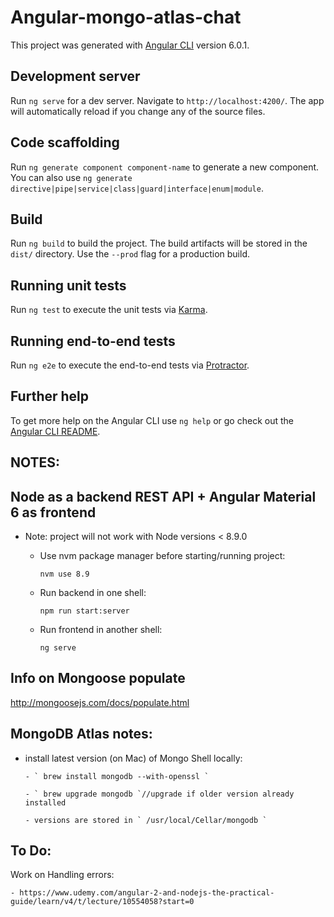 # Angular-mongo-atlas-chat

This project was generated with [Angular CLI](https://github.com/angular/angular-cli) version 6.0.1.

## Development server

Run `ng serve` for a dev server. Navigate to `http://localhost:4200/`. The app will automatically reload if you change any of the source files.

## Code scaffolding

Run `ng generate component component-name` to generate a new component. You can also use `ng generate directive|pipe|service|class|guard|interface|enum|module`.

## Build

Run `ng build` to build the project. The build artifacts will be stored in the `dist/` directory. Use the `--prod` flag for a production build.

## Running unit tests

Run `ng test` to execute the unit tests via [Karma](https://karma-runner.github.io).

## Running end-to-end tests

Run `ng e2e` to execute the end-to-end tests via [Protractor](http://www.protractortest.org/).

## Further help

To get more help on the Angular CLI use `ng help` or go check out the [Angular CLI README](https://github.com/angular/angular-cli/blob/master/README.md).

## NOTES:

## Node as a backend REST API + Angular Material 6 as frontend

  * Note: project will not work with Node versions < 8.9.0

      - Use nvm package manager before starting/running project:

        ` nvm use 8.9 `

      - Run backend in one shell:

        ` npm run start:server `

      - Run frontend in another shell:

        ` ng serve `

## Info on Mongoose populate

http://mongoosejs.com/docs/populate.html


## MongoDB Atlas notes:

- install latest version (on Mac) of Mongo Shell locally:

      - ` brew install mongodb --with-openssl `

      - ` brew upgrade mongodb `//upgrade if older version already installed

      - versions are stored in ` /usr/local/Cellar/mongodb `


## To Do:

Work on Handling errors:


    - https://www.udemy.com/angular-2-and-nodejs-the-practical-guide/learn/v4/t/lecture/10554058?start=0
